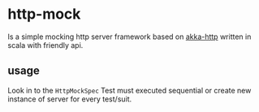 # http-mock

Is a simple mocking http server framework based on [akka-http](akka.io) written in scala with friendly api.

## usage 

Look in to the `HttpMockSpec`
Test must executed sequential or create new instance of server for every test/suit.


